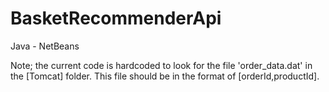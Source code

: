 BasketRecommenderApi
====================

Java - NetBeans

Note; the current code is hardcoded to look for the file 'order_data.dat' in the [Tomcat] folder.  This file should be in the format of [orderId,productId].
